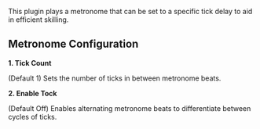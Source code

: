 This plugin plays a metronome that can be set to a specific tick delay to aid in efficient skilling.

## Metronome Configuration

**1. Tick Count**

(Default 1) Sets the number of ticks in between metronome beats.

**2. Enable Tock**

(Default Off) Enables alternating metronome beats to differentiate between cycles of ticks. 